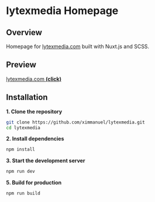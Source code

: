 # lytexmedia Homepage

## Overview
Homepage for [lytexmedia.com](https://lytexmedia.com) built with Nuxt.js and SCSS.

## Preview
[lytexmedia.com **(click)**](https://lytexmedia.com)

## Installation

**1. Clone the repository**
```bash
git clone https://github.com/ximmanuel/lytexmedia.git
cd lytexmedia
```

**2. Install dependencies**
```bash
npm install
```

**3. Start the development server**
```bash
npm run dev
```

**5. Build for production**
```bash
npm run build
```
